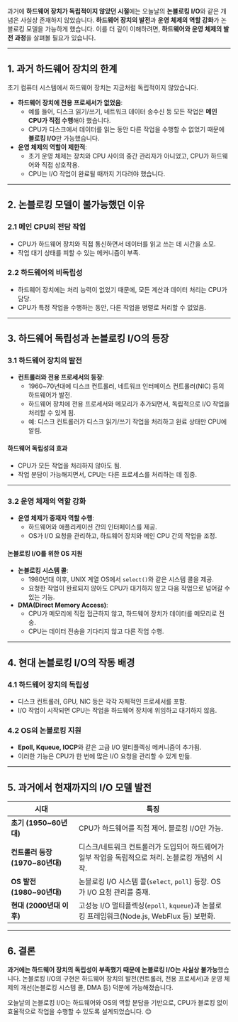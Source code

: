 과거에 **하드웨어 장치가 독립적이지 않았던 시절**에는 오늘날의 **논블로킹 I/O**와 같은 개념은 사실상 존재하지 않았습니다. **하드웨어 장치의 발전**과 **운영 체제의 역할 강화**가 논블로킹 모델을 가능하게 했습니다. 이를 더 깊이 이해하려면, **하드웨어와 운영 체제의 발전 과정**을 살펴볼 필요가 있습니다.

---

## **1. 과거 하드웨어 장치의 한계**

초기 컴퓨터 시스템에서 하드웨어 장치는 지금처럼 독립적이지 않았습니다.

- **하드웨어 장치에 전용 프로세서가 없었음**:
    - 예를 들어, 디스크 읽기/쓰기, 네트워크 데이터 송수신 등 모든 작업은 **메인 CPU가 직접 수행**해야 했습니다.
    - CPU가 디스크에서 데이터를 읽는 동안 다른 작업을 수행할 수 없었기 때문에 **블로킹 I/O**만 가능했습니다.
- **운영 체제의 역할이 제한적**:
    - 초기 운영 체제는 장치와 CPU 사이의 중간 관리자가 아니었고, CPU가 하드웨어와 직접 상호작용.
    - CPU는 I/O 작업이 완료될 때까지 기다려야 했습니다.

---

## **2. 논블로킹 모델이 불가능했던 이유**

### **2.1 메인 CPU의 전담 작업**

- CPU가 하드웨어 장치와 직접 통신하면서 데이터를 읽고 쓰는 데 시간을 소모.
- 작업 대기 상태를 피할 수 있는 메커니즘이 부족.

### **2.2 하드웨어의 비독립성**

- 하드웨어 장치에는 처리 능력이 없었기 때문에, 모든 계산과 데이터 처리는 CPU가 담당.
- CPU가 특정 작업을 수행하는 동안, 다른 작업을 병렬로 처리할 수 없었음.

---

## **3. 하드웨어 독립성과 논블로킹 I/O의 등장**

### **3.1 하드웨어 장치의 발전**

- **컨트롤러와 전용 프로세서의 등장**:
    - 1960~70년대에 디스크 컨트롤러, 네트워크 인터페이스 컨트롤러(NIC) 등의 하드웨어가 발전.
    - 하드웨어 장치에 전용 프로세서와 메모리가 추가되면서, 독립적으로 I/O 작업을 처리할 수 있게 됨.
    - 예: 디스크 컨트롤러가 디스크 읽기/쓰기 작업을 처리하고 완료 상태만 CPU에 알림.

#### **하드웨어 독립성의 효과**

- CPU가 모든 작업을 처리하지 않아도 됨.
- 작업 분담이 가능해지면서, CPU는 다른 프로세스를 처리하는 데 집중.

---

### **3.2 운영 체제의 역할 강화**

- **운영 체제가 중재자 역할 수행**:
    - 하드웨어와 애플리케이션 간의 인터페이스를 제공.
    - OS가 I/O 요청을 관리하고, 하드웨어 장치와 메인 CPU 간의 작업을 조정.

#### **논블로킹 I/O를 위한 OS 지원**

- **논블로킹 시스템 콜**:
    - 1980년대 이후, UNIX 계열 OS에서 `select()`와 같은 시스템 콜을 제공.
    - 요청한 작업이 완료되지 않아도 CPU가 대기하지 않고 다음 작업으로 넘어갈 수 있는 기능.
- **DMA(Direct Memory Access)**:
    - CPU가 메모리에 직접 접근하지 않고, 하드웨어 장치가 데이터를 메모리로 전송.
    - CPU는 데이터 전송을 기다리지 않고 다른 작업 수행.

---

## **4. 현대 논블로킹 I/O의 작동 배경**

### **4.1 하드웨어 장치의 독립성**

- 디스크 컨트롤러, GPU, NIC 등은 각각 자체적인 프로세서를 포함.
- I/O 작업이 시작되면 CPU는 작업을 하드웨어 장치에 위임하고 대기하지 않음.

### **4.2 OS의 논블로킹 지원**

- **Epoll, Kqueue, IOCP**와 같은 고급 I/O 멀티플렉싱 메커니즘이 추가됨.
- 이러한 기능은 CPU가 한 번에 많은 I/O 요청을 관리할 수 있게 만듦.

---

## **5. 과거에서 현재까지의 I/O 모델 발전**

|**시대**|**특징**|
|---|---|
|**초기 (1950~60년대)**|CPU가 하드웨어를 직접 제어. 블로킹 I/O만 가능.|
|**컨트롤러 등장 (1970~80년대)**|디스크/네트워크 컨트롤러가 도입되어 하드웨어가 일부 작업을 독립적으로 처리. 논블로킹 개념의 시작.|
|**OS 발전 (1980~90년대)**|논블로킹 I/O 시스템 콜(`select`, `poll`) 등장. OS가 I/O 요청 관리를 중재.|
|**현대 (2000년대 이후)**|고성능 I/O 멀티플렉싱(`epoll`, `kqueue`)과 논블로킹 프레임워크(Node.js, WebFlux 등) 보편화.|

---

## **6. 결론**

**과거에는 하드웨어 장치의 독립성이 부족했기 때문에 논블로킹 I/O는 사실상 불가능**했습니다. 논블로킹 I/O의 구현은 하드웨어 장치의 발전(컨트롤러, 전용 프로세서)과 운영 체제의 개선(논블로킹 시스템 콜, DMA 등) 덕분에 가능해졌습니다.

오늘날의 논블로킹 I/O는 하드웨어와 OS의 역할 분담을 기반으로, CPU가 블로킹 없이 효율적으로 작업을 수행할 수 있도록 설계되었습니다. 😊